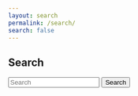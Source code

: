 ```yaml
---
layout: search
permalink: /search/
search: false
---
```


## Search

<form class="usa-search" action="{{ '/search' | prepend: site.baseurl }}" method="get">
  <div role="search">
    <!--<label class="usa-sr-only" for="search-field">Search</label>-->
    <input id="q2" type="search" name="q" placeholder="Search">
    <button type="submit">
      <span class="usa-search-submit-text">Search</span>
    </button>
  </div>
</form>

<div id="search-results"></div>

<script>
  var baseurl = "{{ site.baseurl }}";
</script>
<!--<script src="{{ '/assets/js/lib/lunr.min.js' | prepend: site.baseurl  }}"></script>-->
<!--<script src="{{ '/assets/js/search.js' | prepend: site.baseurl  }}"></script>-->


<script
  src="https://code.jquery.com/jquery-3.1.1.min.js"
  integrity="sha256-hVVnYaiADRTO2PzUGmuLJr8BLUSjGIZsDYGmIJLv2b8="
  crossorigin="anonymous"></script>
<script src="{{ '/assets/js/results.js' | prepend: site.baseurl  }}"></script>
